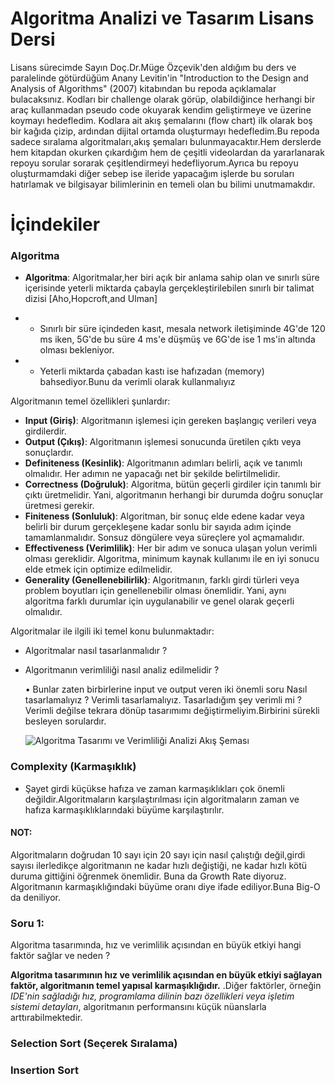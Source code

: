 # Algoritma Analizi ve Tasarım Lisans Dersi

Lisans sürecimde Sayın Doç.Dr.Müge Özçevik'den aldığım bu ders ve paralelinde götürdüğüm Anany Levitin'in "Introduction to the Design and Analysis of Algorithms" (2007) kitabından bu repoda açıklamalar bulacaksınız. Kodları bir challenge olarak görüp, olabildiğince herhangi bir araç kullanmadan pseudo code okuyarak kendim geliştirmeye ve üzerine koymayı hedefledim. Kodlara ait akış şemalarını (flow chart) ilk olarak boş bir kağıda çizip, ardından dijital ortamda oluşturmayı hedefledim.Bu repoda sadece sıralama algoritmaları,akış şemaları bulunmayacaktır.Hem derslerde hem kitapdan okurken çıkardığım hem de çeşitli videolardan da yararlanarak repoyu sorular sorarak çeşitlendirmeyi hedefliyorum.Ayrıca bu repoyu oluşturmamdaki diğer sebep ise ileride yapacağım işlerde bu soruları hatırlamak ve bilgisayar bilimlerinin en temeli olan bu bilimi unutmamakdır.

# İçindekiler

### Algoritma

- **Algoritma**: Algoritmalar,her biri açık bir anlama sahip olan ve sınırlı süre içerisinde yeterli miktarda çabayla gerçekleştirilebilen sınırlı bir talimat dizisi [Aho,Hopcroft,and Ulman]

- - Sınırlı bir süre içindeden kasıt, mesala network iletişiminde 4G'de 120 ms iken, 5G'de bu süre 4 ms'e düşmüş ve 6G'de ise 1 ms'in altında olması bekleniyor.
- - Yeterli miktarda çabadan kastı ise hafızadan (memory) bahsediyor.Bunu da verimli olarak kullanmalıyız

Algoritmanın temel özellikleri şunlardır:

- **Input (Giriş)**: Algoritmanın işlemesi için gereken başlangıç verileri veya girdilerdir.
- **Output (Çıkış)**: Algoritmanın işlemesi sonucunda üretilen çıktı veya sonuçlardır.
- **Definiteness (Kesinlik)**: Algoritmanın adımları belirli, açık ve tanımlı olmalıdır. Her adımın ne yapacağı net bir şekilde belirtilmelidir.
- **Correctness (Doğruluk)**: Algoritma, bütün geçerli girdiler için tanımlı bir çıktı üretmelidir. Yani, algoritmanın herhangi bir durumda doğru sonuçlar üretmesi gerekir.
- **Finiteness (Sonluluk)**: Algoritman, bir sonuç elde edene kadar veya belirli bir durum gerçekleşene kadar sonlu bir sayıda adım içinde tamamlanmalıdır. Sonsuz döngülere veya süreçlere yol açmamalıdır.
- **Effectiveness (Verimlilik)**: Her bir adım ve sonuca ulaşan yolun verimli olması gereklidir. Algoritma, minimum kaynak kullanımı ile en iyi sonucu elde etmek için optimize edilmelidir.
- **Generality (Genellenebilirlik)**: Algoritmanın, farklı girdi türleri veya problem boyutları için genellenebilir olması önemlidir. Yani, aynı algoritma farklı durumlar için uygulanabilir ve genel olarak geçerli olmalıdır.

Algoritmalar ile ilgili iki temel konu bulunmaktadır:

- Algoritmalar nasıl tasarlanmalıdır ?
- Algoritmanın verimliliği nasıl analiz edilmelidir ?

  • Bunlar zaten birbirlerine input ve output veren iki önemli soru
  Nasıl tasarlamalıyız ? Verimli tasarlamalıyız. Tasarladığım şey verimli mi ? Verimli değilse tekrara dönüp tasarımımı değiştirmeliyim.Birbirini sürekli besleyen sorulardır.

  ![Algoritma Tasarımı ve Verimliliği Analizi Akış Şeması](https://github.com/SametKaanKskn/Time-Complexity-Space-Complexity/assets/111184050/fdfe4bee-2d1d-4c38-a502-d1572c38e46d)


### Complexity (Karmaşıklık)

- Şayet girdi küçükse hafıza ve zaman karmaşıklıkları çok önemli değildir.Algoritmaların karşılaştırılması için algoritmaların zaman ve hafıza karmaşıklıklarındaki büyüme karşılaştırılır.

#### NOT:

Algoritmaların doğrudan 10 sayı için 20 sayı için nasıl çalıştığı değil,girdi sayısı ilerledikçe algoritmanın ne kadar hızlı değiştiği, ne kadar hızlı kötü duruma gittiğini öğrenmek önemlidir. Buna da Growth Rate diyoruz. Algoritmanın karmaşıklığındaki büyüme oranı diye ifade ediliyor.Buna Big-O da deniliyor.

### Soru 1:

Algoritma tasarımında, hız ve verimlilik açısından en büyük etkiyi hangi faktör sağlar ve neden ?

**Algoritma tasarımının hız ve verimlilik açısından en büyük etkiyi sağlayan faktör, algoritmanın temel yapısal karmaşıklığıdır.** .Diğer faktörler, örneğin _IDE'nin sağladığı hız, programlama dilinin bazı özellikleri veya işletim sistemi detayları_, algoritmanın performansını küçük nüanslarla arttırabilmektedir.

### Selection Sort (Seçerek Sıralama)

### Insertion Sort
